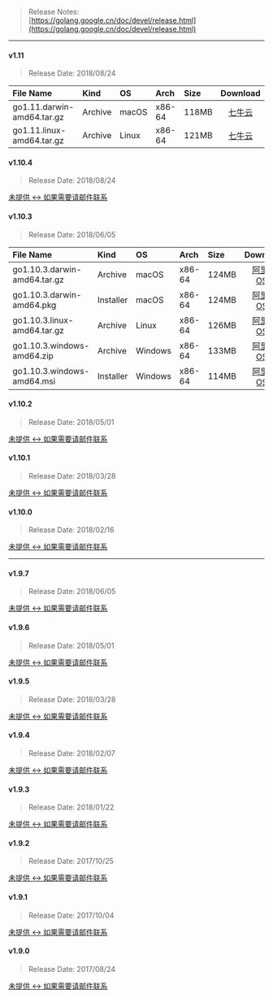 > Release Notes:  
[https://golang.google.cn/doc/devel/release.html](https://golang.google.cn/doc/devel/release.html)

---

#### v1.11

> Release Date: 2018/08/24

| File Name |   Kind  |    OS   |   Arch  |   Size  | Download |
| :-------- | :------ | :------ | :------ | :------ | :------: |
| go1.11.darwin-amd64.tar.gz  | Archive   |  macOS  | x86-64 | 118MB | [七牛云](http://dl-mirrors-qiniu.xiaosongfu.com/golang/1.11/go1.11.darwin-amd64.tar.gz) |
| go1.11.linux-amd64.tar.gz   | Archive   |  Linux  | x86-64 | 121MB | [七牛云](http://dl-mirrors-qiniu.xiaosongfu.com/golang/1.11/go1.11.linux-amd64.tar.gz)  |


#### v1.10.4

> Release Date: 2018/08/24

[未提供 <-> 如果需要请邮件联系]()

#### v1.10.3

> Release Date: 2018/06/05

| File Name |   Kind  |    OS   |   Arch  |   Size  | Download |
| :-------- | :------ | :------ | :------ | :------ | :------: |
| go1.10.3.darwin-amd64.tar.gz  | Archive   |  macOS  | x86-64 | 124MB | [阿里云 OSS](https://dl-mirrors.oss-cn-shenzhen.aliyuncs.com/golang/1.10.3/go1.10.3.darwin-amd64.tar.gz) |
| go1.10.3.darwin-amd64.pkg     | Installer |  macOS  | x86-64 | 124MB | [阿里云 OSS](https://dl-mirrors.oss-cn-shenzhen.aliyuncs.com/golang/1.10.3/go1.10.3.darwin-amd64.pkg) |
| go1.10.3.linux-amd64.tar.gz   | Archive   |  Linux  | x86-64 | 126MB | [阿里云 OSS](https://dl-mirrors.oss-cn-shenzhen.aliyuncs.com/golang/1.10.3/go1.10.3.linux-amd64.tar.gz) |
| go1.10.3.windows-amd64.zip    | Archive   | Windows | x86-64 | 133MB | [阿里云 OSS](https://dl-mirrors.oss-cn-shenzhen.aliyuncs.com/golang/1.10.3/go1.10.3.windows-amd64.zip) |
| go1.10.3.windows-amd64.msi    | Installer | Windows | x86-64 | 114MB | [阿里云 OSS](https://dl-mirrors.oss-cn-shenzhen.aliyuncs.com/golang/1.10.3/go1.10.3.windows-amd64.msi) |

#### v1.10.2

> Release Date: 2018/05/01

[未提供 <-> 如果需要请邮件联系]()

#### v1.10.1

> Release Date: 2018/03/28

[未提供 <-> 如果需要请邮件联系]()

#### v1.10.0

> Release Date: 2018/02/16

[未提供 <-> 如果需要请邮件联系]()

---

#### v1.9.7

> Release Date: 2018/06/05

[未提供 <-> 如果需要请邮件联系]()

#### v1.9.6

> Release Date: 2018/05/01

[未提供 <-> 如果需要请邮件联系]()

#### v1.9.5

> Release Date: 2018/03/28

[未提供 <-> 如果需要请邮件联系]()

#### v1.9.4

> Release Date: 2018/02/07

[未提供 <-> 如果需要请邮件联系]()

#### v1.9.3

> Release Date: 2018/01/22

[未提供 <-> 如果需要请邮件联系]()

#### v1.9.2

> Release Date: 2017/10/25

[未提供 <-> 如果需要请邮件联系]()

#### v1.9.1

> Release Date: 2017/10/04

[未提供 <-> 如果需要请邮件联系]()

#### v1.9.0

> Release Date: 2017/08/24

[未提供 <-> 如果需要请邮件联系]()